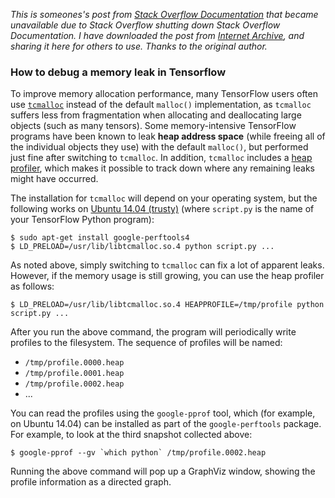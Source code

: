 *This is someones's post from [Stack Overflow Documentation][4] that became unavailable due to Stack Overflow shutting down
Stack Overflow Documentation. I have downloaded the post from [Internet Archive][5], and sharing it here for others to use. Thanks to the original author.*

### How to debug a memory leak in Tensorflow

To improve memory allocation performance, many TensorFlow users often use [`tcmalloc`][1] instead of the default `malloc()` implementation, as `tcmalloc` suffers less from fragmentation when allocating and deallocating large objects (such as many tensors).  Some memory-intensive TensorFlow programs have been known to leak **heap address space** (while freeing all of the individual objects they use) with the default `malloc()`, but performed just fine after switching to `tcmalloc`.  In addition, `tcmalloc` includes a [heap profiler][2], which makes it possible to track down where any remaining leaks might have occurred.

The installation for `tcmalloc` will depend on your operating system, but the following works on [Ubuntu 14.04 (trusty)][3] (where `script.py` is the name of your TensorFlow Python program):

    $ sudo apt-get install google-perftools4
    $ LD_PRELOAD=/usr/lib/libtcmalloc.so.4 python script.py ...

As noted above, simply switching to `tcmalloc` can fix a lot of apparent leaks. However, if the memory usage is still growing, you can use the heap profiler as follows:

    $ LD_PRELOAD=/usr/lib/libtcmalloc.so.4 HEAPPROFILE=/tmp/profile python script.py ...

After you run the above command, the program will periodically write profiles to the filesystem. The sequence of profiles will be named:

* `/tmp/profile.0000.heap`
* `/tmp/profile.0001.heap`
* `/tmp/profile.0002.heap`
* ...

You can read the profiles using the `google-pprof` tool, which (for example, on Ubuntu 14.04) can be installed as part of the `google-perftools` package. For example, to look at the third snapshot collected above:

    $ google-pprof --gv `which python` /tmp/profile.0002.heap

Running the above command will pop up a GraphViz window, showing the profile information as a directed graph.

 [1]: http://goog-perftools.sourceforge.net/doc/tcmalloc.html
 [2]: http://goog-perftools.sourceforge.net/doc/heap_profiler.html
 [3]: http://packages.ubuntu.com/trusty/libs/libtcmalloc-minimal4
 [4]: https://stackoverflow.com/documentation#t=201703201715326785429
 [5]: https://archive.org/details/documentation-dump.7z
